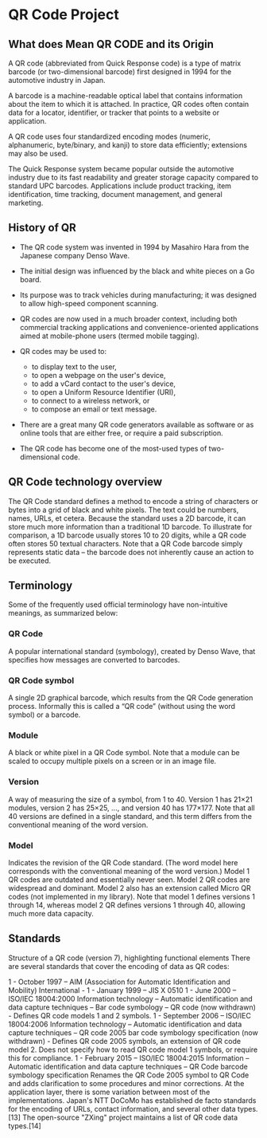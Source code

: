 # QR Code Project

## What does Mean QR CODE and its Origin

A QR code (abbreviated from Quick Response code) is a type of matrix barcode (or two-dimensional barcode) first designed in 1994 for the automotive industry in Japan.

A barcode is a machine-readable optical label that contains information about the item to which it is attached. In practice, QR codes often contain data for a locator, identifier, or tracker that points to a website or application.

A QR code uses four standardized encoding modes (numeric, alphanumeric, byte/binary, and kanji) to store data efficiently; extensions may also be used.

The Quick Response system became popular outside the automotive industry due to its fast readability and greater storage capacity compared to standard UPC barcodes. Applications include product tracking, item identification, time tracking, document management, and general marketing.

## History of QR

 - The QR code system was invented in 1994 by Masahiro Hara from the Japanese company Denso Wave.
 - The initial design was influenced by the black and white pieces on a Go board.
 - Its purpose was to track vehicles during manufacturing; it was designed to allow high-speed component scanning.
 - QR codes are now used in a much broader context, including both commercial tracking applications and convenience-oriented applications aimed at mobile-phone users (termed mobile tagging).
 - QR codes may be used to:

     - to display text to the user,
     - to open a webpage on the user's device,
     - to add a vCard contact to the user's device,
     - to open a Uniform Resource Identifier (URI),
     - to connect to a wireless network, or
     - to compose an email or text message.

 - There are a great many QR code generators available as software or as online tools that are either free, or require a paid subscription.
 - The QR code has become one of the most-used types of two-dimensional code.

## QR Code technology overview

The QR Code standard defines a method to encode a string of characters or bytes into a grid of black and white pixels. The text could be numbers, names, URLs, et cetera. Because the standard uses a 2D barcode, it can store much more information than a traditional 1D barcode. To illustrate for comparison, a 1D barcode usually stores 10 to 20 digits, while a QR code often stores 50 textual characters. Note that a QR Code barcode simply represents static data – the barcode does not inherently cause an action to be executed.

## Terminology

Some of the frequently used official terminology have non-intuitive meanings, as summarized below:

### QR Code

A popular international standard (symbology), created by Denso Wave, that specifies how messages are converted to barcodes.

### QR Code symbol

A single 2D graphical barcode, which results from the QR Code generation process. Informally this is called a “QR code” (without using the word symbol) or a barcode.

### Module

A black or white pixel in a QR Code symbol. Note that a module can be scaled to occupy multiple pixels on a screen or in an image file.

### Version

A way of measuring the size of a symbol, from 1 to 40. Version 1 has 21×21 modules, version 2 has 25×25, ..., and version 40 has 177×177. Note that all 40 versions are defined in a single standard, and this term differs from the conventional meaning of the word version.

### Model

Indicates the revision of the QR Code standard. (The word model here corresponds with the conventional meaning of the word version.) Model 1 QR codes are outdated and essentially never seen. Model 2 QR codes are widespread and dominant. Model 2 also has an extension called Micro QR codes (not implemented in my library). Note that model 1 defines versions 1 through 14, whereas model 2 QR defines versions 1 through 40, allowing much more data capacity.


## Standards

Structure of a QR code (version 7), highlighting functional elements There are several standards that cover the encoding of data as QR codes:

1 - October 1997 – AIM (Association for Automatic Identification and Mobility) International -
1 - January 1999 – JIS X 0510
1 - June 2000 – ISO/IEC 18004:2000 Information technology – Automatic identification and data capture techniques – Bar code symbology – QR code (now withdrawn) -
Defines QR code models 1 and 2 symbols.
1 - September 2006 – ISO/IEC 18004:2006 Information technology – Automatic identification and data capture techniques – QR code 2005 bar code symbology specification (now withdrawn) - Defines QR code 2005 symbols, an extension of QR code model 2. Does not specify how to read QR code model 1 symbols, or require this for compliance.
1 - February 2015 – ISO/IEC 18004:2015 Information – Automatic identification and data capture techniques – QR Code barcode symbology specification Renames the QR Code 2005 symbol to QR Code and adds clarification to some procedures and minor corrections. At the application layer, there is some variation between most of the implementations. Japan's NTT DoCoMo has established de facto standards for the encoding of URLs, contact information, and several other data types.[13] The open-source "ZXing" project maintains a list of QR code data types.[14]
